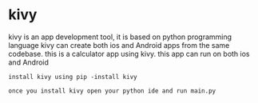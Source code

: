 # kivy
kivy is an app development tool, it is based on python programming language 
kivy can create both ios and Android apps from the same codebase.
this is a calculator app using kivy. this app can run on both ios and Android 

```
install kivy using pip -install kivy

once you install kivy open your python ide and run main.py 

```